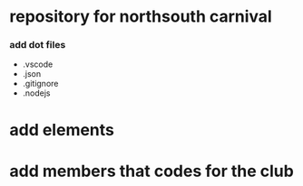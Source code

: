 # repository for northsouth carnival 

### add dot files 
 -  .vscode 
 -  .json 
 - .gitignore 
 - .nodejs 
 

# add elements 
# add members that codes for the club 

